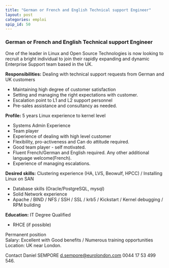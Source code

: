 ```yaml
---
title: "German or French and English Technical support Engineer"
layout: post
categories: emploi
spip_id: 50
---
```

### German or French and English Technical support Engineer ###

One of the leader in Linux and Open Source Technologies is now looking to recruit a bright individual to join their rapidly expanding and dynamic Enterprise Support team based in the UK.

**Responsibilities:** Dealing with technical support requests from German and UK customers

- Maintaining high degree of customer satisfaction
- Setting and managing the right expectations with customer.
- Escalation point to L1 and L2 support personnel
- Pre-sales assistance and consultancy as needed.

**Profile:** 5 years Linux experience to kernel level 

- Systems Admin Experience
- Team player
- Experience of dealing with high level customer
- Flexibility, pro-activeness and Can do attitude required.
- Good team player - self motivated.
- Fluent French/German and English required. Any other additional language welcome(French).
- Experience of managing escalations.

**Desired skills:** Clustering experience (HA, LVS, Beowulf, HPCC) / Installing Linux on SAN

- Database skills (Oracle/PostgreSQL, mysql)
- Solid Network experience
- Apache / BIND / NFS / SSH / SSL / krb5 / Kickstart / Kernel debugging / RPM building 

**Education:** IT Degree Qualified

- RHCE (if possible)

Permanent position  
Salary: Excellent with  Good benefits / Numerous training opportunities  
Location: UK near London.

Contact Daniel SEMPORE
[d.sempore@eurolondon.com](mailto:d.sempore@eurolondon.com)
0044 17 53 499 546.